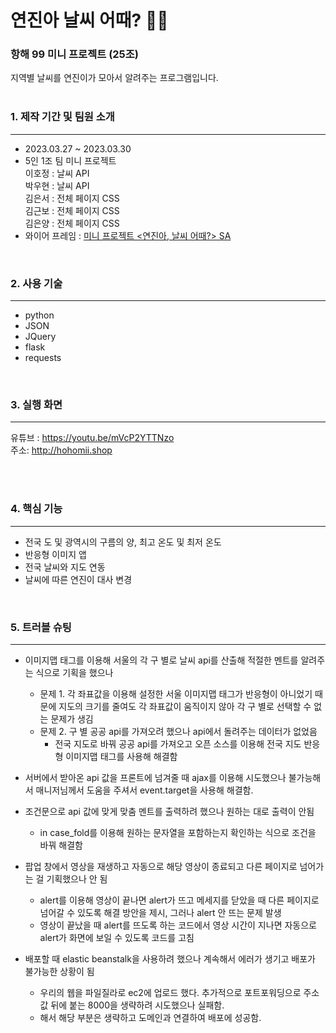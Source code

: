 # 연진아 날씨 어때? 🐱‍🏍
### 항해 99 미니 프로젝트 (25조)  
지역별 날씨를 연진이가 모아서 알려주는 프로그램입니다.
<br/>
<br/>


    
### 1. 제작 기간 및 팀원 소개 
---  

+ 2023.03.27 ~ 2023.03.30
+ 5인 1조 팀 미니 프로젝트  
    이호정 : 날씨 API  
    박우현 : 날씨 API  
    김은서 : 전체 페이지 CSS  
    김근보 : 전체 페이지 CSS  
    김은양 : 전체 페이지 CSS    
+ 와이어 프레임 : [미니 프로젝트 <연진아, 날씨 어때?> SA](https://velog.io/@hohomi/%EB%AF%B8%EB%8B%88-%ED%94%84%EB%A1%9C%EC%A0%9D%ED%8A%B8-%EC%97%B0%EC%A7%84%EC%95%84-%EB%82%A0%EC%94%A8-%EC%96%B4%EB%95%8C-1%EC%9D%BC%EC%B0%A8)
<br/>
    
### 2. 사용 기술
---
+ python  
+ JSON  
+ JQuery  
+ flask  
+ requests  
<br/>

  
  
### 3. 실행 화면
---
유튜브 : https://youtu.be/mVcP2YTTNzo  
주소: http://hohomii.shop

<br/>
<br/>

  
### 4. 핵심 기능
---
+ 전국 도 및 광역시의 구름의 양, 최고 온도 및 최저 온도  
+ 반응형 이미지 앱  
+ 전국 날씨와 지도 연동  
+ 날씨에 따른 연진이 대사 변경
<br/>


### 5. 트러블 슈팅
---
+ 이미지맵 태그를 이용해 서울의 각 구 별로 날씨 api를 산출해 적절한 멘트를 알려주는 식으로 기획을 했으나
    + 문제 1. 각 좌표값을 이용해 설정한 서울 이미지맵 태그가 반응형이 아니었기 때문에 지도의 크기를 줄여도 각 좌표값이 움직이지 않아 각 구 별로 선택할 수 없는 문제가 생김
    + 문제 2. 구 별 공공 api를 가져오려 했으나 api에서 돌려주는 데이터가 없었음
        + 전국 지도로 바꿔 공공 api를 가져오고 오픈 소스를 이용해 전국 지도 반응형 이미지맵 태그를 사용해 해결함


+ 서버에서 받아온 api 값을 프론트에 넘겨줄 때 ajax를 이용해 시도했으나 불가능해서 매니저님께서 도움을 주셔서 event.target을 사용해 해결함.

+ 조건문으로 api 값에 맞게 맞춤 멘트를 출력하려 했으나 원하는 대로 출력이 안됨
    + in case_fold를 이용해 원하는 문자열을 포함하는지 확인하는 식으로 조건을 바꿔 해결함

+ 팝업 창에서 영상을 재생하고 자동으로 해당 영상이 종료되고 다른 페이지로 넘어가는 걸 기획했으나 안 됨
    + alert를 이용해 영상이 끝나면 alert가 뜨고 메세지를 닫았을 때 다른 페이지로 넘어갈 수 있도록 해결 방안을 제시, 그러나 alert 안 뜨는 문제 발생
    + 영상이 끝났을 때 alert를 뜨도록 하는 코드에서 영상 시간이 지나면 자동으로 alert가 화면에 보일 수 있도록 코드를 고침

+ 배포할 때 elastic beanstalk을 사용하려 했으나 계속해서 에러가 생기고 배포가 불가능한 상황이 됨
    + 우리의 웹을 파일질라로 ec2에 업로드 했다. 추가적으로 포트포워딩으로 주소값 뒤에 붙는 8000을 생략하려 시도했으나 실패함.
    + 해서 해당 부분은 생략하고 도메인과 연결하여 배포에 성공함.



